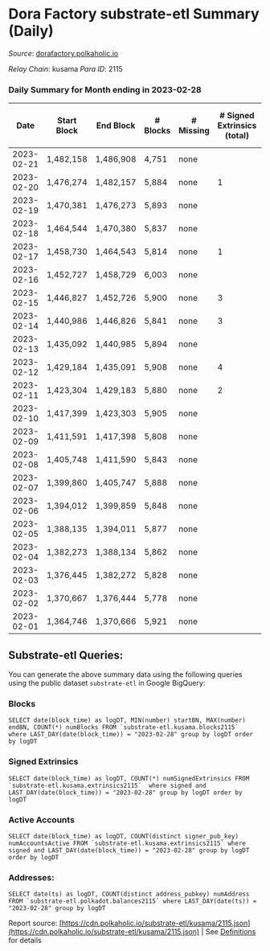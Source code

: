 # Dora Factory substrate-etl Summary (Daily)

_Source_: [dorafactory.polkaholic.io](https://dorafactory.polkaholic.io)

*Relay Chain*: kusama
*Para ID*: 2115



### Daily Summary for Month ending in 2023-02-28


| Date | Start Block | End Block | # Blocks | # Missing | # Signed Extrinsics (total) | # Active Accounts | # Addresses with Balances | # Events | # Transfers | # XCM Transfers In | # XCM Transfers Out |
| ---- | ----------- | --------- | -------- | --------- | --------------------------- | ----------------- | ------------------------- | -------- | ----------- | ------------------ | ------------------- |
| 2023-02-21 | 1,482,158 | 1,486,908 | 4,751 | none  |  |  |  | 9,505 |   |   |   |
| 2023-02-20 | 1,476,274 | 1,482,157 | 5,884 | none  | 1 | 1 | 372 | 11,778 | 1  |   |   |
| 2023-02-19 | 1,470,381 | 1,476,273 | 5,893 | none  |  |  | 372 | 11,790 |   |   |   |
| 2023-02-18 | 1,464,544 | 1,470,380 | 5,837 | none  |  |  | 372 | 11,677 |   |   |   |
| 2023-02-17 | 1,458,730 | 1,464,543 | 5,814 | none  | 1 | 1 | 372 | 11,638 | 1  |   |   |
| 2023-02-16 | 1,452,727 | 1,458,729 | 6,003 | none  |  |  | 372 | 12,009 |   |   |   |
| 2023-02-15 | 1,446,827 | 1,452,726 | 5,900 | none  | 3 | 2 | 372 | 11,825 | 3  |   |   |
| 2023-02-14 | 1,440,986 | 1,446,826 | 5,841 | none  | 3 | 2 | 372 | 11,706 | 3  |   |   |
| 2023-02-13 | 1,435,092 | 1,440,985 | 5,894 | none  |  |  | 372 | 11,791 |   |   |   |
| 2023-02-12 | 1,429,184 | 1,435,091 | 5,908 | none  | 4 | 2 | 372 | 11,848 | 4  |   |   |
| 2023-02-11 | 1,423,304 | 1,429,183 | 5,880 | none  | 2 | 1 | 372 | 11,777 | 2  |   |   |
| 2023-02-10 | 1,417,399 | 1,423,303 | 5,905 | none  |  |  | 372 | 11,813 |   |   |   |
| 2023-02-09 | 1,411,591 | 1,417,398 | 5,808 | none  |  |  | 372 | 11,619 |   |   |   |
| 2023-02-08 | 1,405,748 | 1,411,590 | 5,843 | none  |  |  | 372 | 11,690 |   |   |   |
| 2023-02-07 | 1,399,860 | 1,405,747 | 5,888 | none  |  |  | 372 | 11,779 |   |   |   |
| 2023-02-06 | 1,394,012 | 1,399,859 | 5,848 | none  |  |  | 372 | 11,699 |   |   |   |
| 2023-02-05 | 1,388,135 | 1,394,011 | 5,877 | none  |  |  | 372 | 11,757 |   |   |   |
| 2023-02-04 | 1,382,273 | 1,388,134 | 5,862 | none  |  |  | 372 | 11,728 |   |   |   |
| 2023-02-03 | 1,376,445 | 1,382,272 | 5,828 | none  |  |  | 372 | 11,659 |   |   |   |
| 2023-02-02 | 1,370,667 | 1,376,444 | 5,778 | none  |  |  | 372 | 11,559 |   |   |   |
| 2023-02-01 | 1,364,746 | 1,370,666 | 5,921 | none  |  |  | 372 | 11,845 |   |   |   |

## Substrate-etl Queries:
You can generate the above summary data using the following queries using the public dataset `substrate-etl` in Google BigQuery:


### Blocks
```
SELECT date(block_time) as logDT, MIN(number) startBN, MAX(number) endBN, COUNT(*) numBlocks FROM `substrate-etl.kusama.blocks2115`  where LAST_DAY(date(block_time)) = "2023-02-28" group by logDT order by logDT
```


### Signed Extrinsics
```
SELECT date(block_time) as logDT, COUNT(*) numSignedExtrinsics FROM `substrate-etl.kusama.extrinsics2115`  where signed and LAST_DAY(date(block_time)) = "2023-02-28" group by logDT order by logDT
```


### Active Accounts
```
SELECT date(block_time) as logDT, COUNT(distinct signer_pub_key) numAccountsActive FROM `substrate-etl.kusama.extrinsics2115` where signed and LAST_DAY(date(block_time)) = "2023-02-28" group by logDT order by logDT
```


### Addresses:
```
SELECT date(ts) as logDT, COUNT(distinct address_pubkey) numAddress FROM `substrate-etl.polkadot.balances2115` where LAST_DAY(date(ts)) = "2023-02-28" group by logDT
```



Report source: [https://cdn.polkaholic.io/substrate-etl/kusama/2115.json](https://cdn.polkaholic.io/substrate-etl/kusama/2115.json) | See [Definitions](/DEFINITIONS.md) for details
